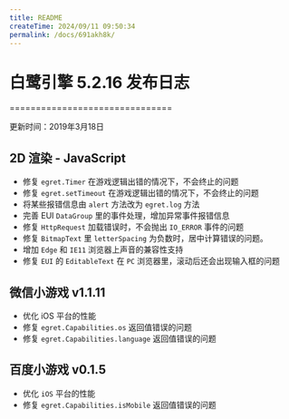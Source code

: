 ```yaml
---
title: README
createTime: 2024/09/11 09:50:34
permalink: /docs/691akh8k/
---
```

# 白鹭引擎 5.2.16 发布日志


===============================

更新时间：2019年3月18日

## 2D 渲染 - JavaScript 
* 修复 `egret.Timer` 在游戏逻辑出错的情况下，不会终止的问题
* 修复 `egret.setTimeout` 在游戏逻辑出错的情况下，不会终止的问题
* 将某些报错信息由 `alert` 方法改为 `egret.log` 方法
* 完善 EUI `DataGroup` 里的事件处理，增加异常事件报错信息
* 修复 `HttpRequest` 加载错误时，不会抛出 `IO_ERROR` 事件的问题
* 修复 `BitmapText` 里 `letterSpacing` 为负数时，居中计算错误的问题。
* 增加 `Edge` 和 `IE11` 浏览器上声音的兼容性支持
* 修复 `EUI` 的 `EditableText` 在 `PC` 浏览器里，滚动后还会出现输入框的问题


## 微信小游戏 v1.1.11
* 优化 iOS 平台的性能
* 修复 `egret.Capabilities.os` 返回值错误的问题
* 修复 `egret.Capabilities.language` 返回值错误的问题


## 百度小游戏 v0.1.5
* 优化 `iOS` 平台的性能
* 修复 `egret.Capabilities.isMobile` 返回值错误的问题
